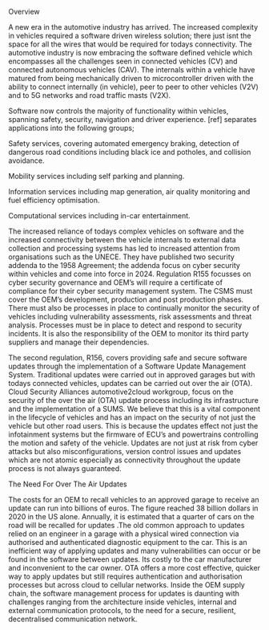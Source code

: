 Overview


A new era in the automotive industry has arrived. The increased complexity in vehicles required a software driven wireless solution; there just isnt the space for all the wires that would be required for todays connectivity. The automotive industry is now embracing the software defined vehicle which encompasses all the challenges seen in connected vehicles (CV) and connected autonomous vehicles (CAV). The internals within a vehicle have matured from being mechanically driven to microcontroller driven with the ability to connect internally (in vehicle), peer to peer to other vehicles (V2V)  and to 5G networks and road traffic masts (V2X). 

Software now controls the majority of functionality within vehicles, spanning safety, security, navigation and driver experience. [ref] separates applications into the following groups;

Safety services, covering automated emergency braking, detection of dangerous road conditions including black ice and potholes, and collision avoidance.

Mobility services including self parking and planning.

Information services including map generation, air quality monitoring and fuel efficiency optimisation. 

Computational services including in-car entertainment. 


The increased reliance of todays complex vehicles on software and the increased connectivity between the vehicle internals to external data collection and processing systems has led to increased attention from organisations such as the UNECE. They have published two security addenda to the 1958 Agreement; the addenda focus on cyber security within vehicles and come into force in 2024. Regulation R155 focusses on cyber security governance and OEM’s will require a certificate of compliance for their cyber security management system. The CSMS must cover the OEM’s development, production and post production phases. There must also be processes in place to continually monitor the security of vehicles including vulnerability assessments, risk assessments and threat analysis. Processes must be in place to detect and respond to security incidents. It is also the responsibility of the OEM to monitor its third party suppliers and manage their dependencies.

The second regulation, R156, covers providing safe and secure software updates through the implementation of a Software Update Management System. Traditional updates were carried out in approved garages but with todays connected vehicles, updates can be carried out over the air (OTA). Cloud Security Alliances automotive2cloud workgroup, focus on the security of the over the air (OTA) update process including its infrastructure and the implementation of a SUMS. We believe that this is a vital component in the lifecycle of vehicles and has an impact on the security of not just the vehicle but other road users. This is because the updates effect not just the infotainment systems but the firmware of ECU’s and powertrains controlling the motion and safety of the vehicle. Updates are not just at risk from cyber attacks but also misconfigurations, version control issues and updates which are not atomic especially as connectivity throughout the update process is not always guaranteed.


The Need For Over The Air Updates

The costs for an OEM to recall vehicles to an approved garage to receive an update can run into billions of euros. The figure reached 38 billion dollars in 2020 in the US alone. Annually, it is estimated that a quarter of cars on the road will be recalled for updates .The old common approach to updates relied on an engineer in a garage with a physical wired connection via authorised and authenticated diagnostic equipment to the car. This is an inefficient way of applying updates and many vulnerabilities can occur or be found in the software between updates. Its costly to the car manufacturer and inconvenient to the car owner. OTA offers a more cost effective, quicker way to apply updates but still requires authentication and authorisation processes but across cloud to cellular networks.  Inside the OEM supply chain, the software management process for updates is daunting with challenges ranging from the architecture inside vehicles, internal and external communication protocols, to the need for a secure, resilient, decentralised communication network.
